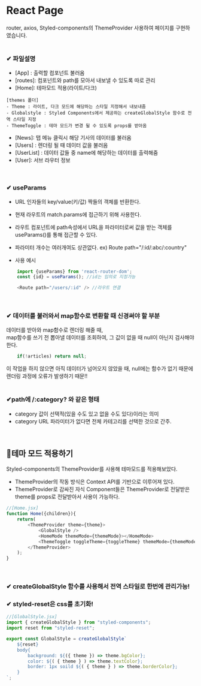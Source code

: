 # React Page
router, axios, Styled-components의 ThemeProvider 사용하여 페이지를 구현하였습니다.   
<br />   

### ✔ 파일설명   
- [App] : 출력할 컴포넌트 불러옴   
- [routes]: 컴포넌트와 path를 모아서 내보낼 수 있도록 따로 관리   
- [Home]: 테마모드 적용(라이트/다크)   
```
[themes 폴더]
- Theme : 라이트, 다크 모드에 해당하는 스타일 지정해서 내보내줌   
- Globalstyle : Styled Components에서 제공하는 createGlobalStyle 함수로 전역 스타일 지정   
- ThemeToggle : 테마 모드가 변경 될 수 있도록 props를 받아옴   
```
- [News]: 탭 메뉴 클릭시 해당 기사의 데이터를 불러옴   
- [Users] : 렌더링 될 때 데이터 값을 불러옴   
- [UserList] : 데이터 값들 중 name에 해당하는 데이터를 출력해줌   
- [User]: 서브 라우터 정보   
<br />


### ✔ useParams
- URL 인자들의 key/value(키/값) 짝들의 객체를 반환한다.   
- 현재 라우트의 match.params에 접근하기 위해 사용한다.   
- 라우트 컴포넌트에 path속성에서 URL을 파라미터로써 값을 받는 객체를 useParams()를 통해 접근할 수 있다.
- 파라미터 개수는 여러개여도 상관없다. ex) Route path="/:id/:abc/:country"   
 
- 사용 예시   
```javaScript
    import {useParams} from 'react-router-dom';   
    const {id} = useParams(); //id는 임의로 지정가능    
```
```javaScript
    <Route path="/users/:id" /> //라우트 연결 
```
<br />


### ✔ 데이터를 불러와서 map함수로 변환할 때 신경써야 할 부분

데이터를 받아와 map함수로 렌더링 해줄 때,   
map함수를 쓰기 전 뽑아낼 데이터를 조회하여, 그 값이 없을 때 null이 아닌지 검사해야 한다.   

```javaScript
    if(!articles) return null;
```
이 작업을 하지 않으면 아직 데이터가 넘어오지 않았을 때, null에는 함수가 없기 때문에   
렌더링 과정에 오류가 발생하기 때문!!   
<br />

### ✔path에 /:category? 와 같은 형태   
- category 값이 선택적(있을 수도 있고 없을 수도 있다)이라는 의미  
- category URL 파라미터가 없다면 전체 카테고리를 선택한 것으로 간주.   
<br />   


## 🤩테마 모드 적용하기
Styled-components의 ThemeProvider를 사용해 테마모드를 적용해보았다.   
- ThemeProvider의 작동 방식은 Context API를 기반으로 이루어져 있다.   
- ThemeProvider로 감싸진 자식 Component들은 ThemeProvider로 전달받은 theme를 props로 전달받아서 사용이 가능하다.   
 
```javaScript
//[Home.jsx]
function Home({children}){
    return(
        <ThemeProvider theme={theme}>
            <GlobalStyle />
            <HomeMode themeMode={themeMode}></HomeMode>
            <ThemeToggle toggleTheme={toggleTheme} themeMode={themeMode}>{children}</ThemeToggle>
        </ThemeProvider>
    );
}
```
<br />   


### ✔ createGlobalStyle 함수를 사용해서 전역 스타일로 한번에 관리가능!   
### ✔ styled-reset은 css를 초기화!   

```javaScript
//[GlobalStyle.jsx]
import { createGlobalStyle } from "styled-components";
import reset from "styled-reset";

export const GlobalStyle = createGlobalStyle`
    ${reset}
    body{
        background: ${({ theme }) => theme.bgColor};
        color: ${( { theme } ) => theme.textColor};
        border: 1px soild ${( { theme } ) => theme.borderColor};
    }
`;
```

